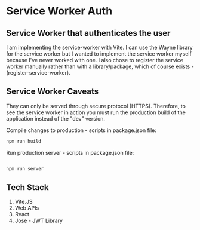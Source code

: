 # Service Worker Auth

## Service Worker that authenticates the user

I am implementing the service-worker with Vite. I can use the Wayne library for the service worker but I wanted to implement the service worker myself because I've never worked with one. I also chose to register the service worker manually rather than with a library/package, which of course exists - (register-service-worker).

## Service Worker Caveats

They can only be served through secure protocol (HTTPS). Therefore, to see the service worker in action you must run the production build of the application instead of the "dev" version.

Compile changes to production - scripts in package.json file:

```bash
npm run build
```

Run production server - scripts in package.json file:

```bash

npm run server

```

## Tech Stack

1. Vite.JS
2. Web APIs
3. React
4. Jose - JWT Library
